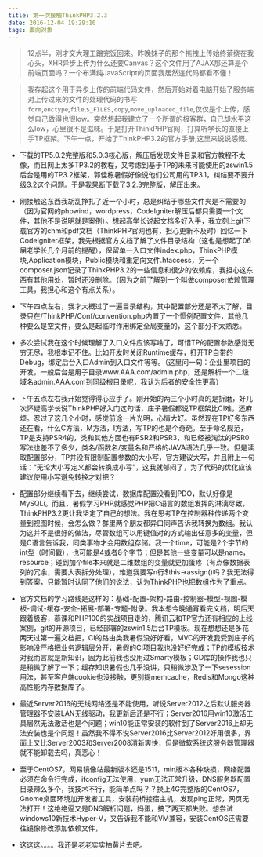 ```yaml
---
title: 第一次接触ThinkPHP3.2.3
date: 2016-12-04 19:29:10
tags: 面向对象
---
```


> 12点半，刚才交大理工蹭完饭回来。昨晚妹子的那个拖拽上传始终萦绕在我心头，XHR异步上传为什么还要Canvas？这个文件用了AJAX那还算是个前端页面吗？一个布满纯JavaScript的页面我居然连代码都看不懂！

> 我存起这个用于异步上传的前端代码文件，然后开始对着电脑开始了服务端对上传过来的文件的处理代码的书写`form`,`enctype`,`file`,`$_FILES,copy`,`move_uploaded_file`,仅仅是个上传，感觉自己做得也很low。突然想起我建立了一个所谓的极客群，自己却水平这么low，心里很不是滋味。于是打开ThinkPHP官网，打算听学长的直接上手TP框架。下午一点，开始了ThinkPHP3.2的官方手册,这里来说说感慨。

<!-- more -->

- 下载的TP5.0.2完整版和5.0.3核心版，解压后发现文件目录和官方教程不太像，而且网上太多TP3.2的教程，又考虑到基于TP的未来可能使用的zswin1.5后台是用的TP3.2框架，郭佳栋暑假好像说他们公司用的TP3.1，纠结要不要升级3.2这个问题。于是我果断下载了3.2.3完整版，解压出来。

- 刚接触这东西我胡乱挣扎了近一个小时，总是纠结于哪些文件夹是不需要的（因为官网的phpwind，wordpress，CodeIgniter解压后都只需要一个文件，其他不是说明就是案例）。想起高学长说起文档多好入手，我立刻上git下载官方的chm和pdf文档（ThinkPHP官网也有，担心更新不及时）回忆一下CodeIgniter框架，我先根据官方文档了解了文件目录结构（这也是想起了06届老学长几个月前的提醒），保留单一入口文件index.php，ThinkPHP模块,Application模块，Public模块和重定向文件.htaccess，另一个composer.json记录了ThinkPHP3.2的一些信息和很少的依赖库，我担心这东西有其他用处，暂时还没删除。（因为之前了解到一个叫做composer依赖管理工具，我担心和这个有点关系）。

- 下午四点左右，我才大概过了一遍目录结构，其中配置部分还是不太了解，目录只在/ThinkPHP/Conf/convention.php内置了一个惯例配置文件，其他几种要么是空文件，要么是起临时作用绑定全局变量的，这个部分不太熟悉。

- 多次尝试我在这个时候理解了入口文件应该写啥了，可惜TP的配置参数感觉无穷无尽，我根本记不住。比如开发时关闭Runtime缓存，打开TP自带的Debug，绑定后台入口Admin到入口文件等等。（这里问一句：企业里项目的开发，一般后台是用子目录www.AAA.com/admin.php，还是解析一个二级域名admin.AAA.com到同级根目录呢，我认为后者的安全性更高）

- 下午五点左右我开始觉得得心应手了。刚开始的两三个小时真的是折磨，好几次怀疑高学长说ThinkPHP好入门这句话，庄子暑假都说TP框架比CI难，还麻烦。忍过了这几个小时，感觉前途一片光明，心情大好。虽然现在TP好多东西还在看，什么C方法，M方法，I方法，写TP的也是个奇葩。至于命名规范，TP是支持PSR4的，类和其他方面也有PSR2和PSR3，和已经被淘汰的PSR0写法也差不了多少，类名/函数名/变量名和严格的JAVA语法几乎一致。但是读取配置部分，TP并没有限制配置参数的大小写，官方建议大写，并且附上一句话：“无论大小写定义都会转换成小写”，这我就郁闷了，为了代码的优化应该建议使用小写避免转换才对把？

- 配置部分继续看下去，继续尝试，数据库配置没看到PDO，默认好像是MySQLi。而且，暑假学习PHP就感觉PHP把C语言的数组发挥的淋漓尽致，ThinkPHP3.2更让我坚定了自己的想法。我在思考TP在控制器种传递两个变量到视图时候，会怎么做？群里两个朋友都异口同声告诉我转换为数组。我认为这并不是很好的做法，尽管数组可以用键值对的方式输出任意多的变量，但是C语言告诉我，同类事物才会用数组存储。我一个time，可能是2个字节的int型（时间戳），也可能是4或者8个字节；但是其他一些变量可以是name，resource；碰到加个file本来就是二维数组的变量就更加蛋疼（有点像数据表列的冗余，需要大表拆分处理），难道我要写n行$this->assign()吗？我无法得到答案，只能暂时认同了他们的说法，认为ThinkPHP也把数组作为了重点。

- 官方文档的学习路线是这样的：基础-配置-架构-路由-控制器-模型-视图-模板-调试-缓存-安全-拓展-部署-专题-附录。我本想今晚通宵看完文档，明后天跟着极客，慕课和PHP100的实战项目走的，腾讯云和TP官方还有相应的上线案例，git的开源项目，已经部署的zswin1.5后台TP模板。现在想想还是多花两天过第一遍文档把，CI的路由类我暑假没好好看，MVC的开发我受到庄子的影响没严格把业务逻辑层分开，暑假的CI项目我也没好好完成；TP的模板技术对我而言就是新知识，因为此前我也没用过Smarty模板；GD库的操作我也只是稍微了解了一下；缓存知识暑假也几乎没讲，只稍微涉及了一下sesession用法，甚至客户端cookie也没接触，更别提memcache，Redis和Mongo这种高性能内存数据库了。

- 最近Server2016的无线网络还是不能使用，听说Server2012之后默认服务器管理器不安装LAN无线驱动，我更新后还是不行；Server2016用win10激活工具居然无法激活也是个问题；win10能正常安装的软件到了Server2016上却无法安装也是个问题！虽然我不得不说Server2016比Server2012好用很多，界面上又比Server2003和Server2008清新爽快，但是微软系统这服务器管理器就不能卸载去吗，真恶心！

- 至于CentOS7，网易镜像站最新版本还是1511，min版本各种缺损，网络配置必须在命令行完成，ifconfig无法使用，yum无法正常升级，DNS服务器配置目录辣么多个，我技术不行，能简单点吗？？换上4G完整版的CentOS7，Gnome桌面环境加开发者工具，安装前桥接宿主机，发现ping正常，网页无法打开！这绝绝逼又是DNS解析问题，妈蛋，搞了两天都失败。想尝试windows10新技术Hyper-V，又告诉我不能和VM兼容，安装CentOS还需要往镜像修改添加依赖文件，

- 这这这。。。。我还是老老实实拍黄片去吧。

